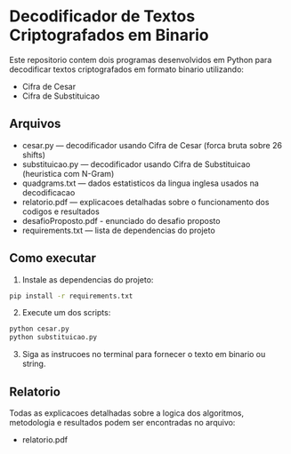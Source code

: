 # Decodificador de Textos Criptografados em Binario

Este repositorio contem dois programas desenvolvidos em Python para decodificar textos criptografados em formato binario utilizando:

- Cifra de Cesar
- Cifra de Substituicao

## Arquivos

- cesar.py — decodificador usando Cifra de Cesar (forca bruta sobre 26 shifts)
- substituicao.py — decodificador usando Cifra de Substituicao (heuristica com N-Gram)
- quadgrams.txt — dados estatisticos da lingua inglesa usados na decodificacao
- relatorio.pdf — explicacoes detalhadas sobre o funcionamento dos codigos e resultados
- desafioProposto.pdf - enunciado do desafio proposto
- requirements.txt — lista de dependencias do projeto

## Como executar

1. Instale as dependencias do projeto:
```bash
pip install -r requirements.txt
```

2. Execute um dos scripts:
```bash
python cesar.py
python substituicao.py
```

3. Siga as instrucoes no terminal para fornecer o texto em binario ou string.

## Relatorio

Todas as explicacoes detalhadas sobre a logica dos algoritmos, metodologia e resultados podem ser encontradas no arquivo:

- relatorio.pdf

